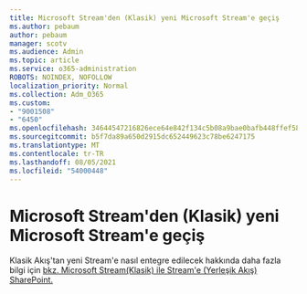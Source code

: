 ```yaml
---
title: Microsoft Stream'den (Klasik) yeni Microsoft Stream'e geçiş
ms.author: pebaum
author: pebaum
manager: scotv
ms.audience: Admin
ms.topic: article
ms.service: o365-administration
ROBOTS: NOINDEX, NOFOLLOW
localization_priority: Normal
ms.collection: Adm_O365
ms.custom:
- "9001508"
- "6450"
ms.openlocfilehash: 34644547216826ece64e842f134c5b08a9bae0bafb448ffef589db78c3263c5a
ms.sourcegitcommit: b5f7da89a650d2915dc652449623c78be6247175
ms.translationtype: MT
ms.contentlocale: tr-TR
ms.lasthandoff: 08/05/2021
ms.locfileid: "54000448"
---
```

# <a name="migrate-from-microsoft-stream-classic-to-the-new-microsoft-stream"></a>Microsoft Stream'den (Klasik) yeni Microsoft Stream'e geçiş

Klasik Akış'tan yeni Stream'e nasıl entegre edilecek hakkında daha fazla bilgi için [bkz. Microsoft Stream(Klasik) ile Stream'e (Yerleşik Akış) SharePoint.](/stream/streamnew/stream-classic-to-new-migration-overview)